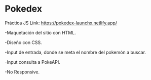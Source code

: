 # Pokedex


Práctica JS  Link: https://pokedex-launchx.netlify.app/


-Maquetación del sitio con HTML.

-Diseño con CSS.

-Input de entrada, donde se meta el nombre del pokemón a buscar.

-Input consulta a PokeAPI.

-No Responsive.


